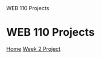 <!DOCTYPE html>
<html lang="en">
  <head>
    <meta charset="UTF-8">
   WEB 110 Projects 
  </head>
  <body>
    <h1>WEB 110 Projects</h1>
    <nav>
      <a href="index.md">Home</a>
      <a href="Week2Project.html">Week 2 Project</a>
    </nav>
  </body>
</html>
